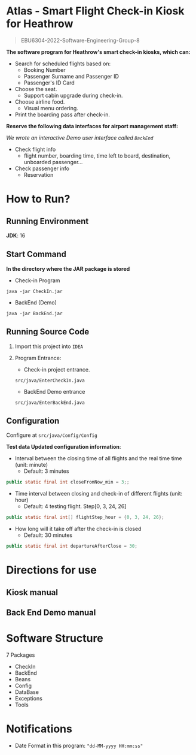 # Atlas - Smart Flight Check-in Kiosk for Heathrow

> EBU6304-2022-Software-Engineering-Group-8

**The software program for Heathrow's smart check-in kiosks, which can:**

- Search for scheduled flights based on:
  - Booking Number
  - Passenger Surname and Passenger ID
  - Passenger's ID Card
- Choose the seat.
  - Support cabin upgrade during check-in.
- Choose airline food.
  - Visual menu ordering.
- Print the boarding pass after check-in.

**Reserve the following data interfaces for airport management staff:** 

*We wrote an interactive Demo user interface called `BackEnd`*

- Check flight info
  - flight number, boarding time, time left to board, destination, unboarded passenger...
- Check passenger info
  - Reservation

# How to Run?

## Running Environment

**JDK**: 16

## Start Command

**In the directory where the JAR package is stored**

- Check-in Program

```shell
java -jar CheckIn.jar
```

- BackEnd (Demo)

```shell
java -jar BackEnd.jar
```

## Running Source Code

1. Import this project into `IDEA`

2. Program Entrance:

   - Check-in project entrance.

   ```
   src/java/EnterCheckIn.java
   ```

   - BackEnd Demo entrance

   ```
   src/java/EnterBackEnd.java
   ```

## Configuration

Configure at  `src/java/Config/Config`

**Test data Updated configuration information**:

- Interval between the closing time of all flights and the real time time (unit: minute)
  - Default: 3 minutes

```java
public static final int closeFromNow_min = 3;;
```

- Time interval between closing and check-in of different flights (unit: hour)
  - Default: 4 testing flight. Step[0, 3, 24, 26]

```java
public static final int[] flightStep_hour = {0, 3, 24, 26};
```

- How long will it take off after the check-in is closed
  - Default: 30 minutes

```java
public static final int departureAfterClose = 30;
```

# Directions for use

## Kiosk manual



## Back End Demo manual



# Software Structure

7 Packages

- CheckIn
- BackEnd
- Beans
- Config
- DataBase
- Exceptions
- Tools

# Notifications
* Date Format in this program: `"dd-MM-yyyy HH:mm:ss"`

